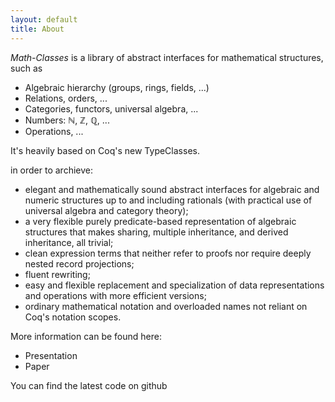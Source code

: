 ```yaml
---
layout: default
title: About
---
```


*Math-Classes* is a library of abstract interfaces for mathematical
structures, such as

 - Algebraic hierarchy (groups, rings, fields, ...)
 - Relations, orders, ...
 - Categories, functors, universal algebra, ...
 - Numbers: ℕ, ℤ, ℚ, ...
 - Operations, ...

It's heavily based on Coq's new TypeClasses.

in order
to archieve:

 - elegant and mathematically sound abstract interfaces for algebraic
   and numeric structures up to and including rationals (with practical
   use of universal algebra and category theory);
 - a very flexible purely predicate-based representation of algebraic
   structures that makes sharing, multiple inheritance, and derived
   inheritance, all trivial;
 - clean expression terms that neither refer to proofs nor require
   deeply nested record projections;
 - fluent rewriting;
 - easy and flexible replacement and specialization of data
   representations and operations with more efficient versions;
 - ordinary mathematical notation and overloaded names not reliant on
   Coq's notation scopes.

More information can be
found here:

 - Presentation
 - Paper

You can find the latest code on github

